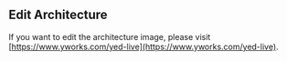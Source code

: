 ## Edit Architecture

If you want to edit the architecture image, please visit
 [https://www.yworks.com/yed-live](https://www.yworks.com/yed-live).